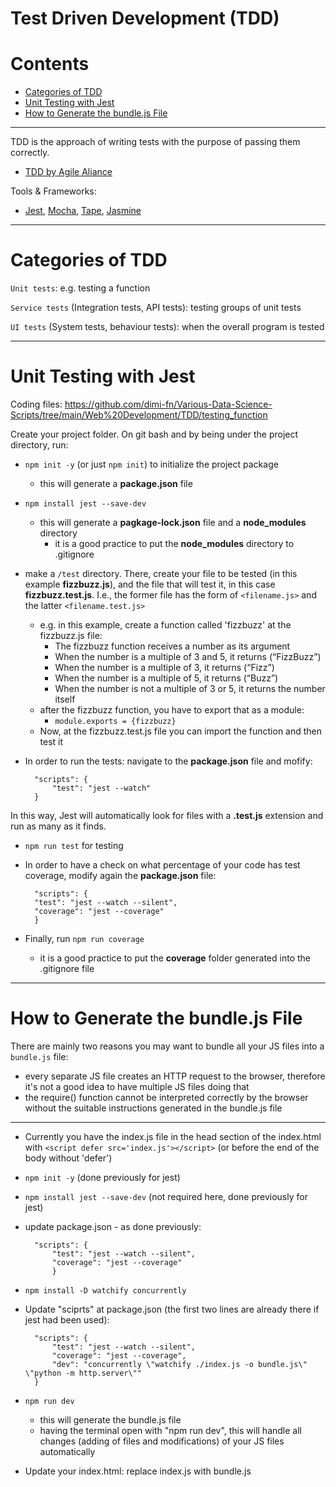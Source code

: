 # Test Driven Development (TDD)

Contents
====================

* [Categories of TDD](#categories-of-tdd)
* [Unit Testing with Jest](#unit-testing-with-jest)
* [How to Generate the bundle.js File](#how-to-generate-the-bundlejs-file)


-------

TDD is the approach of writing tests with the purpose of passing them correctly.
* [TDD by Agile Aliance](https://www.agilealliance.org/glossary/tdd/#q=~(infinite~false~filters~(postType~(~'page~'post~'aa_book~'aa_event_session~'aa_experience_report~'aa_glossary~'aa_research_paper~'aa_video)~tags~(~'tdd))~searchTerm~'~sort~false~sortDirection~'asc~page~1))

Tools & Frameworks:
* [Jest](https://jestjs.io/), [Mocha](https://mochajs.org/), [Tape](https://github.com/substack/tape), [Jasmine](https://jasmine.github.io/)

-------

# Categories of TDD

`Unit tests`: e.g. testing a function

`Service tests` (Integration tests, API tests): testing groups of unit tests

`UI tests` (System tests, behaviour tests): when the overall program is tested

-------

# Unit Testing with Jest

Coding files: https://github.com/dimi-fn/Various-Data-Science-Scripts/tree/main/Web%20Development/TDD/testing_function

Create your project folder. On git bash and by being under the project directory, run:

* `npm init -y` (or just `npm init`) to initialize the project package
    * this will generate a **package.json** file

* `npm install jest --save-dev`    
    * this will generate a **pagkage-lock.json** file and a **node_modules** directory
        * it is a good practice to put the **node_modules** directory to .gitignore

* make a `/test` directory. There, create your file to be tested (in this example **fizzbuzz.js**), and the file that will test it, in this case **fizzbuzz.test.js**. I.e., the former file has the form of `<filename.js>` and the latter `<filename.test.js>`
    * e.g. in this example, create a function called 'fizzbuzz' at the fizzbuzz.js file:
        * The fizzbuzz function receives a number as its argument
        * When the number is a multiple of 3 and 5, it returns (“FizzBuzz”)
        * When the number is a multiple of 3, it returns (“Fizz”)
        * When the number is a multiple of 5, it returns (“Buzz”)
        * When the number is not a multiple of 3 or 5, it returns the number itself
    * after the fizzbuzz function, you have to export that as a module:
        * `module.exports = {fizzbuzz}`
    * Now, at the fizzbuzz.test.js file you can import the function and then test it    

* In order to run the tests: navigate to the **package.json** file and mofify:

        "scripts": {
            "test": "jest --watch"
        }


In this way, Jest will automatically look for files with a **.test.js** extension and run as many as it finds.

* `npm run test` for testing

* In order to have a check on what percentage of your code has test coverage, modify again the **package.json** file:

        "scripts": {
        "test": "jest --watch --silent",
        "coverage": "jest --coverage"
        }

* Finally, run `npm run coverage`
    * it is a good practice to put the **coverage** folder generated into the .gitignore file

-------

# How to Generate the bundle.js File

There are mainly two reasons you may want to bundle all your JS files into a `bundle.js` file:
* every separate JS file creates an HTTP request to the browser, therefore it's not a good idea to have multiple JS files doing that
* the require() function cannot be interpreted correctly by the browser without the suitable instructions generated in the bundle.js file

----

* Currently you have the index.js file in the head section of the index.html with `<script defer src='index.js'></script>` (or before the end of the body without 'defer')
* `npm init -y` (done previously for jest)
* `npm install jest --save-dev` (not required here, done previously for jest)
* update package.json - as done previously:

        "scripts": {
            "test": "jest --watch --silent",
            "coverage": "jest --coverage"
            }

* `npm install -D watchify concurrently`
* Update "sciprts" at package.json (the first two lines are already there if jest had been used):

        "scripts": {
            "test": "jest --watch --silent",
            "coverage": "jest --coverage",
            "dev": "concurrently \"watchify ./index.js -o bundle.js\" \"python -m http.server\""
        }

* `npm run dev`      
    * this will generate the bundle.js file
    * having the terminal open with "npm run dev", this will handle all changes (adding of files and modifications) of your JS files automatically

* Update your index.html: replace index.js with bundle.js



